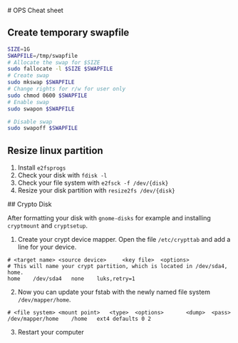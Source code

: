 # OPS Cheat sheet

## Create temporary swapfile

```sh
SIZE=1G
SWAPFILE=/tmp/swapfile
# Allocate the swap for $SIZE
sudo fallocate -l $SIZE $SWAPFILE
# Create swap
sudo mkswap $SWAPFILE
# Change rights for r/w for user only
sudo chmod 0600 $SWAPFILE
# Enable swap
sudo swapon $SWAPFILE
```

```sh
# Disable swap
sudo swapoff $SWAPFILE
```

## Resize linux partition

1.  Install `e2fsprogs`
2.  Check your disk with `fdisk -l`
3.  Check your file system with `e2fsck -f /dev/{disk}`
4.  Resize your disk partition with `resize2fs /dev/{disk}`

## Crypto Disk

After formatting your disk with `gnome-disks` for example and installing `cryptmount` and `cryptsetup`.

1. Create your crypt device mapper. Open the file `/etc/crypttab` and add a line for your device.
```
# <target name>	<source device>		<key file>	<options>
# This will name your crypt partition, which is located in /dev/sda4, home.
home	/dev/sda4	none	luks,retry=1
```
2. Now you can update your fstab with the newly named file system `/dev/mapper/home`.
```
# <file system> <mount point>   <type>  <options>       <dump>  <pass>
/dev/mapper/home	/home	ext4 defaults 0 2
```
3. Restart your computer